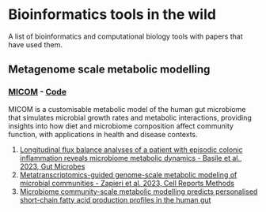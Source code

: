# Bioinformatics tools in the wild
A list of bioinformatics and computational biology tools with papers that have used them. 



## Metagenome scale metabolic modelling

### [MICOM](https://journals.asm.org/doi/10.1128/msystems.00606-19) - [Code](https://github.com/micom-dev/micom)
MICOM is a customisable metabolic model of the human gut microbiome that simulates microbial growth rates and metabolic interactions, providing insights into how diet and microbiome composition affect community function, with applications in health and disease contexts.
1. [Longitudinal flux balance analyses of a patient with episodic colonic inflammation reveals microbiome metabolic dynamics - Basile et al., 2023, Gut Microbes](https://www.ncbi.nlm.nih.gov/pmc/articles/PMC10339767/)
2. [Metatranscriptomics-guided genome-scale metabolic modeling of microbial communities - Zapieri et al. 2023, Cell Reports Methods](https://www.sciencedirect.com/science/article/pii/S2667237522002880)
3. [Microbiome community-scale metabolic modelling predicts personalised short-chain fatty acid production profiles in the human gut](https://www.nature.com/articles/s41564-024-01728-4)

